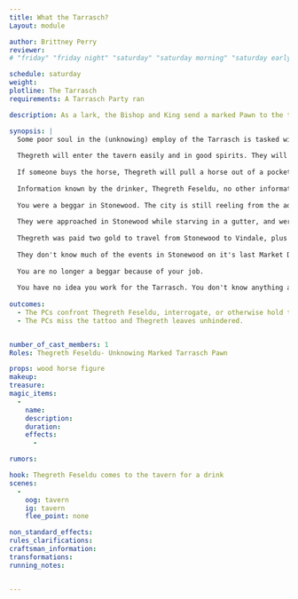 ```yaml
---
title: What the Tarrasch?
Layout: module

author: Brittney Perry
reviewer: 
# "friday" "friday night" "saturday" "saturday morning" "saturday early afternoon" "saturday early evening" "saturday night" "reaction" "tavern setup" "townsfolk" "randoms"

schedule: saturday
weight: 
plotline: The Tarrasch 
requirements: A Tarrasch Party ran

description: As a lark, the Bishop and King send a marked Pawn to the tavern in Vindale for a drink.

synopsis: |
  Some poor soul in the (unknowing) employ of the Tarrasch is tasked with a rather simple burden, go get a drink in the tavern in Vindale. Thegreth Feseldu, the drinker, thinks it strange job, having to go from Stonewood to Vindale for a drink, but oh well. The pay was good, and Thegreth got a horse out of it. Thegreth will try to sell the adventurers the horse, as they cannot care for it.
  
  Thegreth will enter the tavern easily and in good spirits. They will get a drink, sit down, and talk. They are fun and easy to talk to, if a bit loud. Thegreth is not be worried about drawing eyes, in fact they love it! A quick wit and a wicked sense of humor come easy to Thegreth, and they show it proudly. If wanted, they can start a card game with those in the tavern. (The goal is to not hide the hand tattoo, and to draw attention to it and themselves.)
  
  If someone buys the horse, Thegreth will pull a horse out of a pocket and give it to them. But only then. Up until then, it's like he is talking about a real horse. 
  
  Information known by the drinker, Thegreth Feseldu, no other information is known about the Tarrasch except by plot direction- 
  
  You were a beggar in Stonewood. The city is still reeling from the adventurer invasion... er, "Market Day". Stonewood has been overran with these... bugs. No, the rats left after all the grain was gone. They have been hungry all summer. The economy is in a tailspin, and the harvest does not bring the promise of relief this year. This person doesn't really like the adventurers very much, and it shows. It is bad there, but they don't know a whole lot of specifics. It's just bad, ok?
  
  They were approached in Stonewood while starving in a gutter, and were told that they would be paid one silver a day to do errands given to them by a person. The person is different every time a job comes up, but the person always know who Thegreth is by name. The one who tattooed them was some random in Stonewood; they were given a drawing by the person who approached them in the gutter, and told to get it on their hand to start employment. They have never seen the person who told them this again. No, they don't remember what this person looked like.
  
  Thegreth was paid two gold to travel from Stonewood to Vindale, plus a horse and the price of a drink. They cannot afford the horse, and want to sell it, and will try to do so, even if being interrogated.
  
  They don't know much of the events in Stonewood on it's last Market Day. They were rather... indisposed. (When pressed, they say they were drunk all weekend)
  
  You are no longer a beggar because of your job.
  
  You have no idea you work for the Tarrasch. You don't know anything about a Litch or anything of the sort.
  
outcomes: 
  - The PCs confront Thegreth Feseldu, interrogate, or otherwise hold them.
  - The PCs miss the tattoo and Thegreth leaves unhindered.


number_of_cast_members: 1
Roles: Thegreth Feseldu- Unknowing Marked Tarrasch Pawn

props: wood horse figure
makeup: 
treasure: 
magic_items:
  - 
    name: 
    description:  
    duration: 
    effects: 
      - 

rumors: 

hook: Thegreth Feseldu comes to the tavern for a drink
scenes: 
  - 
    oog: tavern
    ig: tavern
    flee_point: none

non_standard_effects: 
rules_clarifications: 
craftsman_information: 
transformations: 
running_notes: 


---
```

